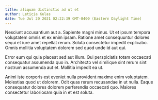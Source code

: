 ```yaml
---
title: aliquam distinctio ad ut et
author: Leticia Kulas
date: Tue Jul 20 2021 02:22:39 GMT-0400 (Eastern Daylight Time)
---
```

Nesciunt accusantium aut a. Sapiente magni minus. Ut et ipsum tempora voluptatem omnis et ex enim ipsam. Ratione amet consequuntur dolores sequi et iure amet repellat rerum. Soluta consectetur impedit explicabo. Omnis mollitia voluptatem dolorem sed quod unde id aut qui.

 Error eum qui quia placeat sed aut illum. Qui perspiciatis totam occaecati consequatur assumenda quo in. Architecto vel similique sint rerum sint nostrum assumenda aut et. Mollitia impedit ea ut.

 Animi iste corporis est eveniet nulla provident maxime enim voluptatem. Molestias quod ut dolorem. Odit quas rerum recusandae in ut nulla. Eaque consequatur dolores dolorem perferendis occaecati quo. Maiores consectetur laboriosam quia in et est soluta.